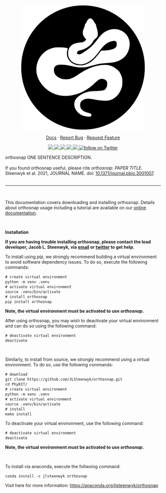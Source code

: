 <p align="center">
  <a href="https://github.com/jlsteenwyk/orthosnap">
    <img src="https://raw.githubusercontent.com/JLSteenwyk/orthosnap/master/docs/_static/img/logo.jpg" alt="Logo" width="400">
  </a>
  <p align="center">
    <a href="https://jlsteenwyk.com/orthosnap/">Docs</a>
    ·
    <a href="https://github.com/jlsteenwyk/orthosnap/issues">Report Bug</a>
    ·
    <a href="https://github.com/jlsteenwyk/orthosnap/issues">Request Feature</a>
  </p>
    <p align="center">
        <a href="https://lbesson.mit-license.org/" alt="License">
            <img src="https://img.shields.io/badge/License-MIT-blue.svg">
        </a>
        <a href="https://pypi.org/project/orthosnap/" alt="PyPI - Python Version">
            <img src="https://img.shields.io/pypi/pyversions/orthosnap">
        </a>
        <a href="https://github.com/JLSteenwyk/orthosnap/actions" alt="Build">
            <img src="https://img.shields.io/github/workflow/status/jlsteenwyk/orthosnap/CI/master">
        </a>
        <a href="https://codecov.io/gh/jlsteenwyk/orthosnap" alt="Coverage">
          <img src="https://codecov.io/gh/jlsteenwyk/orthosnap/branch/master/graph/badge.svg?token=0J49I6441V">
        </a>
        <a href="https://github.com/jlsteenwyk/orthosnap/graphs/contributors" alt="Contributors">
            <img src="https://img.shields.io/github/contributors/jlsteenwyk/orthosnap">
        </a>
        <a href="https://twitter.com/intent/follow?screen_name=jlsteenwyk" alt="Author Twitter">
            <img src="https://img.shields.io/twitter/follow/jlsteenwyk?style=social&logo=twitter"
                alt="follow on Twitter">
        </a>
    </p>
</p>

orthosnap ONE SENTENCE DESCRIPTION.<br /><br />
If you found orthosnap useful, please cite *orthosnap: PAPER TITLE*. Steenwyk et al. 2021, JOURNAL NAME. doi: [10.1371/journal.pbio.3001007](https://journals.plos.org/plosbiology/article?id=10.1371/journal.pbio.3001007).
<br /><br />

---

<br />

This documentation covers downloading and installing orthosnap. Details about orthosnap usage including a tutorial are available on our [online documentation](https://jlsteenwyk.com/orthosnap/).

<br />

**Installation**

**If you are having trouble installing orthosnap, please contact the lead developer, Jacob L. Steenwyk, via [email](https://jlsteenwyk.com/contact.html) or [twitter](https://twitter.com/jlsteenwyk) to get help.**

To install using *pip*, we strongly recommend building a virtual environment to avoid software dependency issues. To do so, execute the following commands:
```shell
# create virtual environment
python -m venv .venv
# activate virtual environment
source .venv/bin/activate
# install orthosnap
pip install orthosnap
```
**Note, the virtual environment must be activated to use *orthosnap*.**

After using orthosnap, you may wish to deactivate your virtual environment and can do so using the following command:
```shell
# deactivate virtual environment
deactivate
```

<br />

Similarly, to install from source, we strongly recommend using a virtual environment. To do so, use the following commands:
```shell
# download
git clone https://github.com/JLSteenwyk/orthosnap.git
cd PhyKIT/
# create virtual environment
python -m venv .venv
# activate virtual environment
source .venv/bin/activate
# install
make install
```
To deactivate your virtual environment, use the following command:
```shell
# deactivate virtual environment
deactivate
```
**Note, the virtual environment must be activated to use *orthosnap*.**

<br />

To install via anaconda, execute the follwoing command:

``` shell
conda install -c jlsteenwyk orthosnap
```
Visit here for more information: https://anaconda.org/jlsteenwyk/orthosnap

